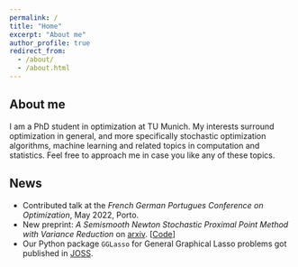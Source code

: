 ```yaml
---
permalink: /
title: "Home"
excerpt: "About me"
author_profile: true
redirect_from: 
  - /about/
  - /about.html
---
```


About me
-------------
I am a PhD student in optimization at TU Munich. My interests surround optimization in general, and more specifically stochastic optimization algorithms, machine learning and related topics in computation and statistics. Feel free to approach me in case you like any of these topics.

News
----------
* Contributed talk at the *French German Portugues Conference on Optimization*, May 2022, Porto.
* New preprint: *A Semismooth Newton Stochastic Proximal Point Method with Variance Reduction* on [arxiv](https://arxiv.org/pdf/2204.00406.pdf). [[Code](https://github.com/fabian-sp/snspp)]
* Our Python package `GGLasso` for General Graphical Lasso problems got published in [JOSS](https://joss.theoj.org/papers/10.21105/joss.03865).
